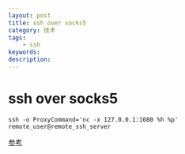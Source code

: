 ```yaml
---
layout: post
title: ssh over socks5
category: 技术
tags: 
    - ssh
keywords: 
description: 
---
```


# ssh over socks5

```
ssh -o ProxyCommand='nc -x 127.0.0.1:1080 %h %p' remote_user@remote_ssh_server

```

[参考](https://ieevee.com/tech/2017/10/19/ssh-over-socks5.html)

